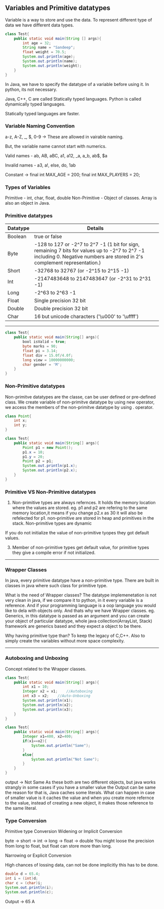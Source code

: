 ## Variables and Primitive datatypes

Variable is a way to store and use the data.
To represent different type of data we have different data types.

```java
class Test{
    public static void main(String [] args){
        int age = 32;
        String name = "Sandeep";
        float weight = 70.5;
        System.out.println(age);
        System.out.println(name);
        System.out.println(weight);
    }
}

```

In Java, we have to specify the datatype of a variable before using it. In python, its not necessary.

Java, C++, C are called Statically typed languages.
Python is called dynamically typed languages.

Statically typed languages are faster.

### Variable Naming Convention

a-z, A-Z, _, $, 0-9 -> These are allowed in vairable naming.

But, the variable name cannot start with numerics.

Valid names - ab, AB, aBC, a1, a12, _a, a_b, ab$, $a

Invalid names - a3, a!, else, do, 1ab

Constant -> final int MAX_AGE = 200;
final int MAX_PLAYERS = 20;

### Types of Variables

Primitive - int, char, float, double
Non-Primitive - Object of classes. Array is also an object in Java.

### Primitive datatypes

| Datatype | Details |
|----------|---------|
| Boolean  | true or false |
| Byte     | -128 to 127 or -2^7 to 2^7 -1 (1 bit for sign, remaining 7 bits for values up to -2^7 to 2^7 -1 including 0. Negative numbers are stored in 2's complement representation.) |
| Short    | -32768 to 32767 (or -2^15 to 2^15 -1)  |
| Int      | -2147483648 to 2147483647 (or -2^31 to 2^31 -1) |
| Long     |  -2^63 to 2^63 -1 |
| Float    | Single precision 32 bit |
| Double   | Double precision 32 bit |
| Char     | 16 but unicode characters ('\u000' to '\uffff')

---

```java
class Test{
    public static void main(String[] args){
        bool isValid = true;
        byte marks = 90;
        float pi = 3.14;
        float div = 15.0f/4.0f;
        long view = 10000000000;
        char gender = 'M';
    }
}
```

### Non-Primitive datatypes
Non-primitve datatypes are the classe, can be user defined or pre-defined class.
We create variable of non-primitve datatype by using new operator, we access the members of the non-primitve datatype by using . operator.

```java
class Point{
    int x;
    int y;
}

class Test{
    public static void main(String[] args){
        Point p1 = new Point();
        p1.x = 10;
        p1.y = 20;
        Point p2 = p1;
        System.out.println(p1.x);
        System.out.println(p2.x);
    }
}
```
### Primitive VS Non-Primitive datatypes

1. Non-primitive types are always refernces.
It holds the memory location where the values are stored. eg. p1 and p2 are refering to the same memory location,it means if you change p2.x as 30 it will also be refelected for p1.
non-primitive are stored in heap and primitives in the stack.
Non-primitive types are dynamic

If you do not initialize the value of non-primitive tyopes they got default values.

3. Member of non-primitive types get default value, for primitive types they give a compile error if not initialized. 

---

### Wrapper Classes

In java, every primitive datatype have a non-primitive type.
There are built in classes in java where such class for primitive type.

What is the need of Wrapper classes?
The datatype implemenetation is not very clean in java, if we compare it to python, in it every variable is a reference. And if your programming language is a oop language you would like to dela with objects only. And thats why we have Wrapper classes.
eg. Generics, in this datatype is passed as an argument and you can create your object of particular datatype, whole java collection(ArrayList, Stack) framework are generics based and they expect a object to be there.

Why having primitive type than?
To keep the legacy of C,C++. Also to simply create the variables without more space complexity.

---

### Autoboxing and Unboxing

Concept related to the Wrapper classes.


```java
class Test{
    public static void main(String[] args){
        int x1 = 10;
        Integer x2 = x1;    //Autoboxing
        int x3 = x2;    //Auto-Unboxing
        System.out.println(x1);
        System.out.println(x2);
        System.out.println(x3);
    }
}
```


```java
class Test{
    public static void main(String[] args){
        Integer x1=400, x2=400;
        if(x1==x2){
            System.out.println("Same");
        }
        else{
            System.out.println("Not Same");
        }
    }
}
```
output -> Not Same
As these both are two different objects, but java works strangly in some cases if you have a smaller value the Output can be same the reason for that is, Java caches some literals. What can happen in case of smaller value is it caches the value and when you create more refernce to the value, instead of creating a new object, it makes those reference to the same literal.

### Type Conversion

Primitive type Conversion
Widening or Implicit Conversion

byte -> short -> int -> long -> float -> double
You might loose the precision from long to float, but float can store more than long.


Narrowing or Explicit Conversion

High chances of lossing data, can not be done implicitly this has to be done.

```java
double d = 65.4;
int i = (int)d;
char c = (char)i;
System.out.println(i);
System.out.println(c);
```
Output -> 
65
A